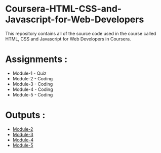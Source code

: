 # Coursera-HTML-CSS-and-Javascript-for-Web-Developers

This repository contains all of the source code used in the course called HTML, CSS and Javascript for Web Developers in Coursera.


# Assignments :

* Module-1 - Quiz 
* Module-2 - Coding
* Module-3 - Coding
* Module-4 - Coding
* Module-5 - Coding


# Outputs :

* [Module-2](https://amansharma703.github.io/HTML-CSS-and-JavaScript-for-Web-Developers/module-2/index.html)
* [Module-3](https://amansharma703.github.io/HTML-CSS-and-JavaScript-for-Web-Developers/module-3/index.html)
* [Module-4](https://amansharma703.github.io/HTML-CSS-and-JavaScript-for-Web-Developers/module-4/index.html)
* [Module-5](https://amansharma703.github.io/HTML-CSS-and-JavaScript-for-Web-Developers/module-5/index.html)
